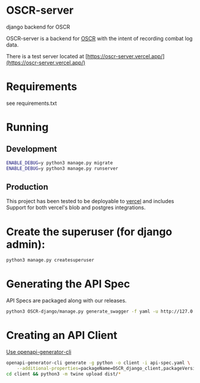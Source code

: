 # OSCR-server
django backend for OSCR

OSCR-server is a backend for [OSCR](https://github.com/STOCD/OSCR/tree/main) with the intent
of recording combat log data.

There is a test server located at [https://oscr-server.vercel.app/](https://oscr-server.vercel.app/)

# Requirements
see requirements.txt

# Running
## Development
```bash
ENABLE_DEBUG=y python3 manage.py migrate
ENABLE_DEBUG=y python3 manage.py runserver
```

## Production

This project has been tested to be deployable to [vercel](https://vercel.com) and includes
Support for both vercel's blob and postgres integrations.

# Create the superuser (for django admin):

```bash
python3 manage.py createsuperuser
```

# Generating the API Spec

API Specs are packaged along with our releases.


```bash
python3 OSCR-django/manage.py generate_swagger -f yaml -u http://127.0.0.1 api-spec.yaml
```

# Creating an API Client

[Use openapi-generator-cli](https://github.com/OpenAPITools/openapi-generator-cli)

```bash
openapi-generator-cli generate -g python -o client -i api-spec.yaml \
    --additional-properties=packageName=OSCR_django_client,packageVersion=1.0.0
cd client && python3 -m twine upload dist/*
```
